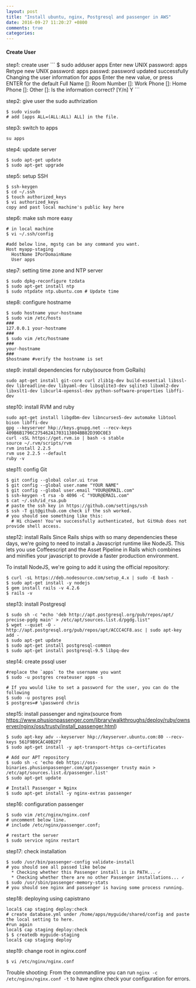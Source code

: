 ```yaml
---
layout: post
title: "Install ubuntu, nginx, Postgresql and passenger in AWS"
date: 2016-09-27 11:20:27 +0800
comments: true
categories: 
---
```

<h4>Create User</h4>
step1: create user
```
$ sudo adduser apps
Enter new UNIX password: apps
Retype new UNIX password: apps
passwd: password updated successfully
Changing the user information for apps
Enter the new value, or press ENTER for the default
        Full Name []:
        Room Number []:
        Work Phone []:
        Home Phone []:
        Other []:
Is the information correct? [Y/n] Y
```

step2: give user the sudo authrization
```
$ sudo visudo
# add [apps ALL=(ALL:ALL) ALL] in the file.
```

step3: switch to apps
```
su apps
```

step4: update server
```
$ sudo apt-get update
$ sudo apt-get upgrade
```

step5: setup SSH
```
$ ssh-keygen
$ cd ~/.ssh
$ touch authorized_keys
$ vi authorized_keys
copy and past local machine's public key here
```

step6: make ssh more easy
```
# in local machine
$ vi ~/.ssh/config

#add below line, mgstg can be any command you want.
Host myapp-staging
  HostName IPorDomainName
  User apps
```

step7: setting time zone and NTP server
```
$ sudo dpkg-reconfigure tzdata
$ sudo apt-get install ntp
$ sudo ntpdate ntp.ubuntu.com # Update time
```

step8: configure hostname
```
$ sudo hostname your-hostname
$ sudo vim /etc/hosts
###
127.0.0.1 your-hostname
###
$ sudo vim /etc/hostname
###
your-hostname
###
$hostname #verify the hostname is set
```

step9: install dependencies for ruby(source from GoRails)
```
sudo apt-get install git-core curl zlib1g-dev build-essential libssl-dev libreadline-dev libyaml-dev libsqlite3-dev sqlite3 libxml2-dev libxslt1-dev libcurl4-openssl-dev python-software-properties libffi-dev
```

step10: install RVM and ruby
```
sudo apt-get install libgdbm-dev libncurses5-dev automake libtool bison libffi-dev
gpg --keyserver hkp://keys.gnupg.net --recv-keys 409B6B1796C275462A1703113804BB82D39DC0E3
curl -sSL https://get.rvm.io | bash -s stable
source ~/.rvm/scripts/rvm
rvm install 2.2.5
rvm use 2.2.5 --default
ruby -v
```

step11: config Git
```
$ git config --global color.ui true
$ git config --global user.name "YOUR NAME"
$ git config --global user.email "YOUR@EMAIL.com"
$ ssh-keygen -t rsa -b 4096 -C "YOUR@EMAIL.com"
$ cat ~/.ssh/id_rsa.pub
# paste the ssh key in https://github.com/settings/ssh
$ ssh -T git@github.com check if the ssh worked.
# you should see something like this:
  # Hi chiwen! You've successfully authenticated, but GitHub does not provide shell access.
```

step12: install Rails
Since Rails ships with so many dependencies these days, we're going to need to install a Javascript runtime like NodeJS. This lets you use Coffeescript and the Asset Pipeline in Rails which combines and minifies your javascript to provide a faster production environment.

To install NodeJS, we're going to add it using the official repository:
```
$ curl -sL https://deb.nodesource.com/setup_4.x | sudo -E bash -
$ sudo apt-get install -y nodejs
$ gem install rails -v 4.2.6
$ rails -v
```

step13: install Postgresql
```
$ sudo sh -c "echo 'deb http://apt.postgresql.org/pub/repos/apt/ precise-pgdg main' > /etc/apt/sources.list.d/pgdg.list"
$ wget --quiet -O - http://apt.postgresql.org/pub/repos/apt/ACCC4CF8.asc | sudo apt-key add -
$ sudo apt-get update
$ sudo apt-get install postgresql-common
$ sudo apt-get install postgresql-9.5 libpq-dev
```

step14: create pssql user
```
#replace the `apps` to the username you want
$ sudo -u postgres createuser apps -s

# If you would like to set a password for the user, you can do the following
$ sudo -u postgres psql
$ postgres=# \password chris
```

step15: install passenger and nginx(source from https://www.phusionpassenger.com/library/walkthroughs/deploy/ruby/ownserver/nginx/oss/trusty/install_passenger.html)
```
$ sudo apt-key adv --keyserver hkp://keyserver.ubuntu.com:80 --recv-keys 561F9B9CAC40B2F7
$ sudo apt-get install -y apt-transport-https ca-certificates

# Add our APT repository
$ sudo sh -c 'echo deb https://oss-binaries.phusionpassenger.com/apt/passenger trusty main > /etc/apt/sources.list.d/passenger.list'
$ sudo apt-get update

# Install Passenger + Nginx
$ sudo apt-get install -y nginx-extras passenger
```

step16: configuration passenger
```
$ sudo vim /etc/nginx/nginx.conf
# uncomment below line.
# include /etc/nginx/passenger.conf;

# restart the server
$ sudo service nginx restart
```

step17: check installation
```
$ sudo /usr/bin/passenger-config validate-install
# you should see all passed like below
  * Checking whether this Passenger install is in PATH... ✓
  * Checking whether there are no other Passenger installations... ✓
$ sudo /usr/sbin/passenger-memory-stats
# you should see nginx and passenger is having some process running.
```

step18: deploying using capistrano
```
local$ cap staging deploy:check
# create database.yml under /home/apps/myguide/shared/config and paste the local setting to here.
#run again
local$ cap staging deploy:check
$ $ createdb myguide-staging
local$ cap staging deploy
```

step19: change root in nginx.conf
```
$ vi /etc/nginx/nginx.conf

```


Trouble shooting:
From the commandline you can run `nginx -c /etc/nginx/nginx.conf -t` to have nginx check your configuration for errors.
